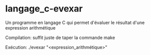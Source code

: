 # langage_c-evexar

Un programme en langage C qui permet d'évaluer le résultat d'une expression arithmétique

Compilation: suffit juste de taper la commande make

Exécution: ./evexar "<expression_arithmétique>"
